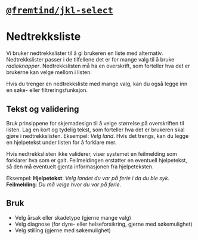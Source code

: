 # [`@fremtind/jkl-select`](https://fremtind.github.io/jokul/komponenter/select)

# Nedtrekksliste

Vi bruker nedtrekkslister til å gi brukeren en liste med alternativ. Nedtrekkslister passer i de tilfellene det er for mange valg til å bruke _radioknapper_. Nedtrekkslisten må ha en overskrift, som forteller hva det er brukerne kan velge mellom i listen.

Hvis du trenger en nedtrekksliste med mange valg, kan du også legge inn en søke- eller filtreringsfunksjon.

## Tekst og validering

Bruk prinsippene for skjemadesign til å velge størrelse på overskriften til listen. Lag en kort og tydelig tekst, som forteller hva det er brukeren skal gjøre i nedtrekkslisten. Eksempel: _Velg land_. Hvis det trengs, kan du legge en hjelpetekst under listen for å forklare mer.

Hvis nedtrekkslisten ikke validerer, viser systemet en feilmelding som forklarer hva som er galt. Feilmeldingen erstatter en eventuell hjelpetekst, så den må eventuelt gjenta informasjonen fra hjelpeteksten.

Eksempel:
**Hjelpetekst**: _Velg landet du var på ferie i da du ble syk_. **Feilmelding**: _Du må velge hvor du var på ferie_.

## Bruk

-   Velg årsak eller skadetype (gjerne mange valg)
-   Velg diagnose (for dyre- eller helseforsikring, gjerne med søkemulighet)
-   Velg stilling (gjerne med søkemulighet)
